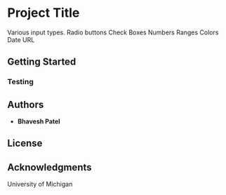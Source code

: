 # Project Title

Various input types.
Radio buttons
Check Boxes
Numbers
Ranges
Colors
Date
URL

## Getting Started

### Testing

## Authors

* **Bhavesh Patel**

## License

## Acknowledgments

University of Michigan
